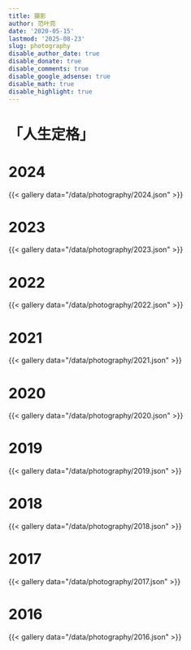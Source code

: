 ```yaml
---
title: 摄影
author: 范叶亮
date: '2020-05-15'
lastmod: '2025-08-23'
slug: photography
disable_author_date: true
disable_donate: true
disable_comments: true
disable_google_adsense: true
disable_math: true
disable_highlight: true
---
```


<h1 class="center no-anchor"> 「人生定格」</h1>

# 2024

{{< gallery data="/data/photography/2024.json" >}}

# 2023

{{< gallery data="/data/photography/2023.json" >}}

# 2022

{{< gallery data="/data/photography/2022.json" >}}

# 2021

{{< gallery data="/data/photography/2021.json" >}}

# 2020

{{< gallery data="/data/photography/2020.json" >}}

# 2019

{{< gallery data="/data/photography/2019.json" >}}

# 2018

{{< gallery data="/data/photography/2018.json" >}}

# 2017

{{< gallery data="/data/photography/2017.json" >}}

# 2016

{{< gallery data="/data/photography/2016.json" >}}
